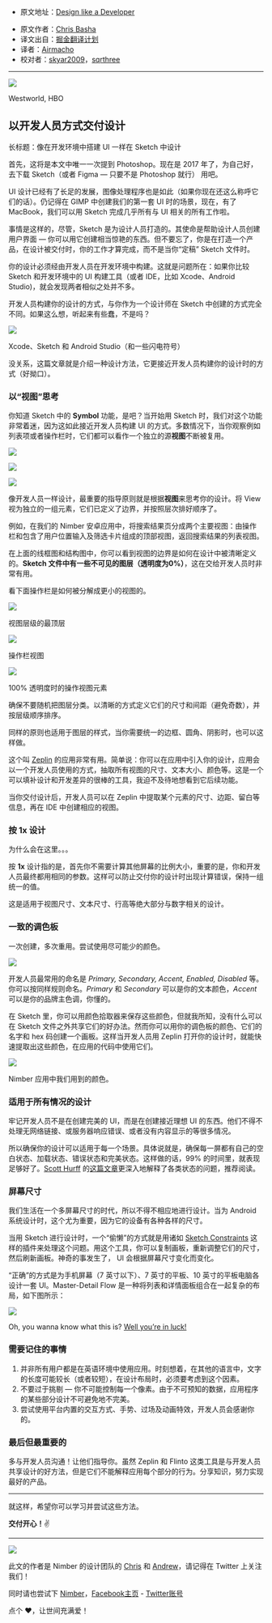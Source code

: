 - 原文地址：[Design like a Developer](https://medium.com/going-your-way-anyway/design-like-a-developer-b92f7a8f4520#.ohgf4aagn)

* 原文作者：[Chris Basha](https://medium.com/@BashaChris)
* 译文出自：[掘金翻译计划](https://github.com/xitu/gold-miner)
* 译者：[Airmacho](https://github.com/Airmacho)
* 校对者：[skyar2009](https://github.com/skyar2009)，[sqrthree](https://github.com/sqrthree)

---

![](https://cdn-images-1.medium.com/max/1600/1*cUlwzVshahSl9DM4DZApYQ.jpeg)

Westworld, HBO

## 以开发人员方式交付设计

长标题：像在开发环境中搭建 UI 一样在 Sketch 中设计

首先，这将是本文中唯一一次提到 Photoshop。现在是 2017 年了，为自己好，去下载 Sketch（或者 Figma — 只要不是 Photoshop 就行） 用吧。

UI 设计已经有了长足的发展，图像处理程序也是如此（如果你现在还这么称呼它们的话）。仍记得在 GIMP 中创建我们的第一套 UI 时的场景，现在，有了 MacBook，我们可以用 Sketch 完成几乎所有与 UI 相关的所有工作啦。

事情是这样的，尽管，Sketch 是为设计人员打造的。其使命是帮助设计人员创建用户界面 — 你可以用它创建相当惊艳的东西。但不要忘了，你是在打造一个产品，在设计被交付时，你的工作才算完成，而不是当你“定稿” Sketch 文件时。

你的设计必须经由开发人员在开发环境中构建。这就是问题所在：如果你比较 Sketch 和开发环境中的 UI 构建工具（或者 IDE，比如 Xcode、Android Studio)，就会发现两者相似之处并不多。

开发人员构建你的设计的方式，与你作为一个设计师在 Sketch 中创建的方式完全不同。如果这么想，听起来有些蠢，不是吗？

![](https://cdn-images-1.medium.com/max/1600/1*SILxrapOSVGmc4sLIaM3CA.png)

Xcode、Sketch 和 Android Studio（和一些闪电符号）

没关系，这篇文章就是介绍一种设计方法，它更接近开发人员构建你的设计时的方式（好拗口）。

### 以“视图”思考

你知道 Sketch 中的 **Symbol** 功能，是吧？当开始用 Sketch 时，我们对这个功能非常着迷，因为这如此接近开发人员构建 UI 的方式。多数情况下，当你观察例如列表项或者操作栏时，它们都可以看作一个独立的源**视图**不断被复用。

![](https://cdn-images-1.medium.com/max/800/1*nhQf6v6HBbnhR7lWbq7Ehw.png)

![](https://cdn-images-1.medium.com/max/800/1*z12CHMxb0YJxT7vppoCciQ.png)

![](https://cdn-images-1.medium.com/max/800/1*cJqbNsqX7jQ0vCynbSpYMA.png)

像开发人员一样设计，最重要的指导原则就是根据**视图**来思考你的设计。将 View 视为独立的一组元素，它们已定义了边界，并按照层次排好顺序了。

例如，在我们的 Nimber 安卓应用中，将搜索结果页分成两个主要视图：由操作栏和包含了用户位置输入及筛选卡片组成的顶部视图，返回搜索结果的列表视图。

在上面的线框图和结构图中，你可以看到视图的边界是如何在设计中被清晰定义的。**Sketch 文件中有一些不可见的图层（透明度为0%）**，这在交给开发人员时非常有用。

看下面操作栏是如何被分解成更小的视图的。

![](https://cdn-images-1.medium.com/max/1600/1*gcQLtwSi9its2BBZ5zpGtg.png)

视图层级的最顶层

![](https://cdn-images-1.medium.com/max/1600/1*eAXV4sx5uwqlPbllrhWmFw.png)

操作栏视图

![](https://cdn-images-1.medium.com/max/1600/1*g4gsq4tDW707agveiSOzNg.png)

100% 透明度时的操作视图元素

确保不要随机把图层分类。以清晰的方式定义它们的尺寸和间距（避免奇数），并按层级顺序排序。

同样的原则也适用于图层的样式，当你需要统一的边框、圆角、阴影时，也可以这样做。

这个叫 [Zeplin](https://zeplin.io) 的应用非常有用。简单说：你可以在应用中引入你的设计，应用会以一个开发人员使用的方式，抽取所有视图的尺寸、文本大小、颜色等。这是一个可以填补设计和开发差异的很棒的工具，我迫不及待地想看到它后续功能。

当你交付设计后，开发人员可以在 Zeplin 中提取某个元素的尺寸、边距、留白等信息，再在 IDE 中创建相应的视图。

### 按 1x 设计

为什么会在这里。。。

按 **1x** 设计指的是，首先你不需要计算其他屏幕的比例大小，重要的是，你和开发人员最终都用相同的参数。这样可以防止交付你的设计时出现计算错误，保持一组统一的值。

这是适用于视图尺寸、文本尺寸、行高等绝大部分与数字相关的设计。

### 一致的调色板

一次创建，多次重用。尝试使用尽可能少的颜色。

![](https://cdn-images-1.medium.com/max/1200/1*MwWQuonkMOBlroqzqD9l2Q.png)

开发人员最常用的命名是  *Primary, Secondary, Accent, Enabled, Disabled* 等。你可以按同样规则命名。*Primary* 和 *Secondary*  可以是你的文本颜色，*Accent* 可以是你的品牌主色调，你懂的。

在 Sketch 里，你可以用颜色拾取器来保存这些颜色，但就我所知，没有什么可以在 Sketch 文件之外共享它们的好办法。然而你可以用你的调色板的颜色、它们的名字和 hex 码创建一个画板。这样当开发人员用 Zeplin 打开你的设计时，就能快速提取出这些颜色，在应用的代码中使用它们。

![](https://cdn-images-1.medium.com/max/1600/1*UnGAceC6fZfRUcc63u4-2A.png)

Nimber 应用中我们用到的颜色。

### 适用于所有情况的设计

牢记开发人员不是在创建完美的 UI，而是在创建接近理想 UI 的东西。他们不得不处理无网络链接、或服务器响应错误、或者没有内容显示的等很多情况。

所以确保你的设计可以适用于每一个场景。具体说就是，确保每一屏都有自己的空白状态、加载状态、错误状态和完美状态。这样做的话，99% 的时间里，就表现足够好了。[Scott Hurff](https://medium.com/@scotthurff) 的[这篇文章](http://scotthurff.com/posts/why-your-user-interface-is-awkward-youre-ignoring-the-ui-stack)更深入地解释了各类状态的问题，推荐阅读。

### 屏幕尺寸

我们生活在一个多屏幕尺寸的时代，所以不得不相应地进行设计。当为 Android 系统设计时，这个尤为重要，因为它的设备有各种各样的尺寸。

当用 Sketch 进行设计时，一个“偷懒”的方式就是用诸如 [Sketch Constraints](https://github.com/bouchenoiremarc/Sketch-Constraints) 这样的插件来处理这个问题。用这个工具，你可以复制画板，重新调整它们的尺寸，然后刷新画板。神奇的事发生了， UI 会根据屏幕尺寸变化而变化。

“正确”的方式是为手机屏幕（7 英寸以下）、7 英寸的平板、10 英寸的平板电脑各设计一套 UI。Master-Detail Flow 是一种将列表和详情面板组合在一起复杂的布局，如下图所示：

![](https://cdn-images-1.medium.com/max/1600/1*x5oYpU9S0lUJ9vQbwcNNEw.png)

Oh, you wanna know what this is? [Well you’re in luck!](https://medium.com/@BashaChris/overhauling-the-twitter-experience-on-android-80f5b09e7c67#.1c8wpz368)

### 需要记住的事情

1. 并非所有用户都是在英语环境中使用应用。时刻想着，在其他的语言中，文字的长度可能较长（或者较短），在设计布局时，必须要考虑到这个因素。
2. 不要过于挑剔 — 你不可能控制每一个像素。由于不可预知的数据，应用程序的某些部分设计不可避免地不完美。
3. 尝试使用平台内置的交互方式、手势、过场及动画特效，开发人员会感谢你的。

### 最后但最重要的

多与开发人员沟通！让他们指导你。虽然 Zeplin 和 Flinto 这类工具是与开发人员共享设计的好方法，但是它们不能解释应用每个部分的行为。分享知识，努力实现最好的产品。

---

就这样，希望你可以学习并尝试这些方法。

**交付开心！**✌️

---

![](https://cdn-images-1.medium.com/max/1600/1*0zBg56i9RC8DSpsK6pvEJA.png)

此文的作者是 Nimber 的设计团队的 [Chris](https://twitter.com/BashaChris) 和 [Andrew](https://twitter.com/ckor)，请记得在 Twitter 上关注我们！

同时请也尝试下 [Nimber](http://nimber.com)，[Facebook主页](http://facebook.com/easybring) - [Twitter账号](http://twitter.com/nimber)

点个 ♥️，让世间充满爱！